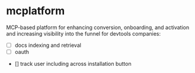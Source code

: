 # mcplatform
MCP-based platform for enhancing conversion, onboarding, and activation and increasing visibility into the funnel for devtools companies:


- [ ] docs indexing and retrieval 
- [ ] oauth 
- [] track user including across installation button